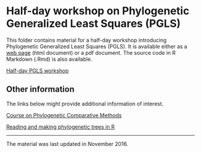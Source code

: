 # Half-day workshop on Phylogenetic Generalized Least Squares (PGLS)

This folder contains material for a half-day workshop introducing Phylogenetic Generalized Least Squares (PGLS). It is available either as a [web page](http://htmlpreview.github.com/?http://github.com/simjoly/CourseComparativeMethods/blob/master/WorkshopPGLS_halfday/StatsPhylo.html) (html document) or a pdf document. The source code in R Markdown (.Rmd) is also available.

[Half-day PGLS workshop](http://htmlpreview.github.com/?http://github.com/simjoly/CourseComparativeMethods/blob/master/WorkshopPGLS_halfday/StatsPhylo.html)


## Other information

The links below might provide additional information of interest.

[Course on Phylogenetic Comparative Methods](http://github.com/simjoly/CourseComparativeMethods/)

[Reading and making phylogenetic trees in R](http://htmlpreview.github.com/?http://github.com/simjoly/CourseComparativeMethods/blob/master/lecture2/PhylogeneticTree.html)

----

The material was last updated in November 2016.